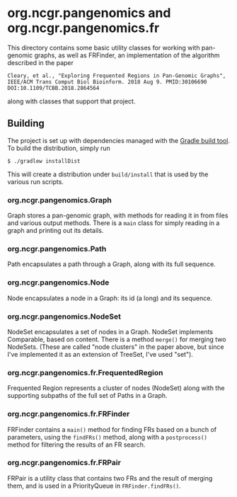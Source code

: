 # org.ncgr.pangenomics and org.ncgr.pangenomics.fr
This directory contains some basic utility classes for working with pan-genomic graphs, as well as FRFinder, an implementation of the algorithm described in the paper
```
Cleary, et al., "Exploring Frequented Regions in Pan-Genomic Graphs", IEEE/ACM Trans Comput Biol Bioinform. 2018 Aug 9. PMID:30106690 DOI:10.1109/TCBB.2018.2864564
```
along with classes that support that project.
     
## Building
The project is set up with dependencies managed with the [Gradle build tool](https://gradle.org/). To build the distribution, simply run
```
$ ./gradlew installDist
```
This will create a distribution under `build/install` that is used by the various run scripts.

### org.ncgr.pangenomics.Graph
Graph stores a pan-genomic graph, with methods for reading it in from files and various output methods. There is a `main` class for simply reading in a graph and printing
out its details.

### org.ncgr.pangenomics.Path
Path encapsulates a path through a Graph, along with its full sequence.

### org.ncgr.pangenomics.Node
Node encapsulates a node in a Graph: its id (a long) and its sequence.

### org.ncgr.pangenomics.NodeSet
NodeSet encapsulates a set of nodes in a Graph. NodeSet implements Comparable, based on content. There is a method `merge()` for merging two NodeSets.
(These are called "node clusters" in the paper above, but since I've implemented it as an extension of TreeSet, I've used "set").

### org.ncgr.pangenomics.fr.FrequentedRegion
Frequented Region represents a cluster of nodes (NodeSet) along with the supporting subpaths of the full set of Paths in a Graph.

### org.ncgr.pangenomics.fr.FRFinder
FRFinder contains a `main()` method for finding FRs based on a bunch of parameters, using the `findFRs()` method,
along with a `postprocess()` method for filtering the results of an FR search.

### org.ncgr.pangenomics.fr.FRPair
FRPair is a utility class that contains two FRs and the result of merging them, and is used in a PriorityQueue in `FRFinder.findFRs()`.

